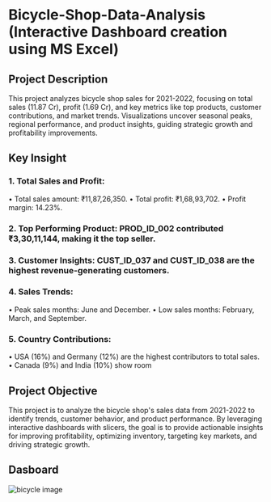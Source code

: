 # Bicycle-Shop-Data-Analysis (Interactive Dashboard creation using MS Excel)
## Project Description
This project analyzes bicycle shop sales for 2021-2022, focusing on total sales (11.87 Cr), profit (1.69 Cr), and key metrics like top products, customer contributions, and market trends. Visualizations uncover seasonal peaks, regional performance, and product insights, guiding strategic growth and profitability improvements.
## Key Insight
### 1.	Total Sales and Profit:
•	Total sales amount: ₹11,87,26,350.
•	Total profit: ₹1,68,93,702.
•	Profit margin: 14.23%.

### 2. Top Performing Product: PROD_ID_002 contributed ₹3,30,11,144, making it the top seller.

### 3. Customer Insights: CUST_ID_037 and CUST_ID_038 are the highest revenue-generating customers.

### 4. Sales Trends:
•	Peak sales months: June and December.
•	Low sales months: February, March, and September.

### 5. Country Contributions:
•	USA (16%) and Germany (12%) are the highest contributors to total sales.
•	Canada (9%) and India (10%) show room
## Project Objective
This project is to analyze the bicycle shop's sales data from 2021-2022 to identify trends, customer behavior, and product performance. By leveraging interactive dashboards with slicers, the goal is to provide actionable insights for improving profitability, optimizing inventory, targeting key markets, and driving strategic growth.
## Dasboard
![bicycle image](https://github.com/user-attachments/assets/d973c3df-33cb-4bb6-833f-53e3144bb87b)

